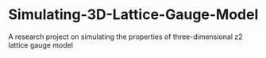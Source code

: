 # Simulating-3D-Lattice-Gauge-Model
A research project on simulating the properties of three-dimensional z2 lattice gauge model
